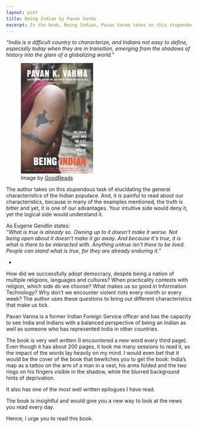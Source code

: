 ```yaml
---
layout: post
title: Being Indian by Pavan Varma
excerpt: In the book, Being Indian, Pavan Varma takes on this stupendous task of elucidating the general characteristics of the Indian populace.
---
```


*“India is a difficult country to characterize, and Indians not easy to define, especially today when they are in transition, emerging from the shadows of history into the glare of a globalizing world.”*

<figure>
	<img src="/assets/images/being-indian.jpg" style="max-height: 300px" class="img-responsive" title="Being Indian by Pavan Varma" alt="Being Indian by Pavan Varma"/>
	<figcaption>Image by <a href="http://www.goodreads.com/book/show/710348.Being_Indian" target="_blank">GoodReads</a></figcaption>
</figure>

The author takes on this stupendous task of elucidating the general characteristics of the Indian populace. And, it is painful to read about our characteristics, because in many of the examples mentioned, the truth is bitter and yet, it is one of our advantages. Your intuitive side would deny it, yet the logical side would understand it.

As Eugene Gendlin states:  
*“What is true is already so. Owning up to it doesn't make it worse. Not being open about it doesn't make it go away. And because it's true, it is what is there to be interacted with. Anything untrue isn't there to be lived. People can stand what is true, for they are already enduring it.”*

-

How did we successfully adopt democracy, despite being a nation of multiple religions, languages and cultures? When practicality contests with religion, which side do we choose? What makes us so good in Information Technology? Why don’t we encounter violent riots every month or every week? The author uses these questions to bring out different characteristics that make us tick.

Pavan Varma is a former Indian Foreign Service officer and has the capacity to see India and Indians with a balanced perspective of being an Indian as well as someone who has represented India in other countries.

The book is very well written (I encountered a new word every third page). Even though it has about 200 pages, it took me many sessions to read it, as the impact of the words lay heavily on my mind. I would even bet that it would be the cover of the book that bewitches you to get the book: India’s map as a tattoo on the arm of a man in a vest, his arms folded and the two rings on his fingers visible in the shadow, while the blurred background hints of deprivation.

It also has one of the most well written epilogues I have read.

The book is insightful and would give you a new way to look at the news you read every day.

Hence, I urge you to read this book.
